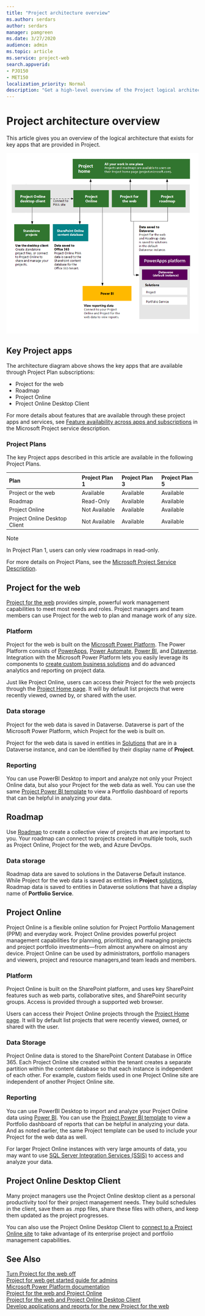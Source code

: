 ```yaml
---
title: "Project architecture overview"
ms.author: serdars
author: serdars
manager: pamgreen
ms.date: 3/27/2020
audience: admin
ms.topic: article
ms.service: project-web
search.appverid: 
- PJO150
- MET150
localization_priority: Normal
description: "Get a high-level overview of the Project logical architecture."
---
```


# Project architecture overview

This article gives you an overview of the logical architecture that exists for key apps that are provided in Project.



![Project logical architecture diagram](media/project-architecture-overview-early-version.png)







## Key Project apps 

The architecture diagram above shows the key apps that are available through Project Plan subscriptions: 


- Project for the web
- Roadmap
- Project Online
- Project Online Desktop Client

For more details about features that are available through these project apps and services, see [Feature availability across apps and subscriptions](https://docs.microsoft.com/office365/servicedescriptions/project-online-service-description/project-online-service-description#microsoft-project-subscriptions) in the Microsoft Project service description.  

### Project Plans

The key Project apps described in this article are available in the following Project Plans.

|**Plan**|**Project Plan 1**|**Project Plan 3**|**Project Plan 5**|
|:-----|:-----|:-----|:----|
|Project or the web  <br/> |Available  <br/> |Available  |Available|
|Roadmap <br/>| Read-Only | Available|Available |
|Project Online <br/> |Not Available  <br/> |Available| Available|
|Project Online Desktop Client<br/> |  Not Available<br/> |Available | Available|


> [!Note] 
> In Project Plan 1, users can only view roadmaps in read-only. 

For more details on Project Plans, see the [Microsoft Project Service Description](https://docs.microsoft.com/office365/servicedescriptions/project-online-service-description/project-online-service-description).

## Project for the web
[Project for the web](https://support.microsoft.com/office/what-is-project-for-the-web-c19b2421-3c9d-4037-97c6-f66b6e1d2eb5?ui=en-us&rs=en-us&ad=us) provides simple, powerful work management capabilities to meet most needs and roles. Project managers and team members can use Project for the web to plan and manage work of any size. 

### Platform
Project for the web is built on the [Microsoft Power Platform](https://powerplatform.microsoft.com). The Power Platform consists of [PowerApps](https://docs.microsoft.com/powerapps/powerapps-overview), [Power Automate](https://docs.microsoft.com/power-automate/getting-started), [Power BI](https://docs.microsoft.com/power-bi/fundamentals/power-bi-overview), and [Dataverse](https://docs.microsoft.com/powerapps/maker/common-data-service/data-platform-intro). Integration with the Microsoft Power Platform lets you easily leverage its components to [create custom business solutions](https://developer.microsoft.com/project/blogs/developing-applications-and-reports-using-the-new-project/) and do advanced analytics and reporting on project data.

Just like Project Online, users can access their Project for the web projects through the [Project Home page](https://support.office.com/article/get-started-with-project-home-a3b38418-35e7-4df4-8e4a-ba6a4fa0562a).  It will by default list projects that were recently viewed, owned by, or shared with the user.

### Data storage
Project for the web data is saved in Dataverse. Dataverse is part of the Microsoft Power Platform, which Project for the web is built on.  

Project for the web  data is saved in entities in [Solutions](https://docs.microsoft.com/powerapps/maker/common-data-service/solutions-overview) that are in a Dataverse instance, and can be identified by their display name of **Project**. 


### Reporting
You can use PowerBI Desktop to import and analyze not only your Project Online data, but also your Project for the web data as well. You can use the same [Project Power BI template](https://docs.microsoft.com/project-for-the-web/connect-to-project-for-the-web-data-through-powerbi-desktop) to view a Portfolio dashboard of reports that can be helpful in analyzing your data.


## Roadmap
Use [Roadmap](https://support.office.com/article/Video-Welcome-to-Roadmap-57764149-51b8-468f-a50d-9ea6a4fd835a) to create a collective view of projects that are important to you. Your roadmap can connect to projects created in multiple tools, such as Project Online, Project for the web, and Azure DevOps.  

### Data storage
Roadmap data are saved to solutions in the Dataverse Default instance. While Project for the web data is saved as entities in  **Project** [solutions](https://docs.microsoft.com/powerapps/maker/common-data-service/solutions-overview), Roadmap data is saved to entities in Dataverse solutions that have a display name of **Portfolio Service**.

## Project Online

Project Online is a flexible online solution for Project Portfolio Management (PPM) and everyday work. Project Online provides powerful project management capabilities for planning, prioritizing, and managing projects and project portfolio investments—from almost anywhere on almost any device. Project Online can be used by administrators, portfolio managers and viewers, project and resource managers,and team leads and members. 

### Platform
Project Online is built on the SharePoint platform, and uses key SharePoint features such as web parts, collaborative sites, and SharePoint security groups.  Access is provided through a supported web browser. 

Users can access their Project Online projects through the [Project Home page](https://support.office.com/article/get-started-with-project-home-a3b38418-35e7-4df4-8e4a-ba6a4fa0562a).  It will by default list projects that were recently viewed, owned, or shared with the user.

### Data Storage
Project Online data is stored to the SharePoint Content Database in Office 365. Each Project Online site created within the tenant creates a separate partition within the content database so that each instance is independent of each other. For example, custom fields used in one Project Online site are independent of another Project Online site. 

### Reporting 
You can use PowerBI Desktop to import and analyze your Project Online data using [Power BI](https://docs.microsoft.com/projectonline/tune-project-online-performance#powerbi). You can use the [Project Power BI template](https://docs.microsoft.com/project-for-the-web/connect-to-project-for-the-web-data-through-powerbi-desktop) to view a Portfolio dashboard of reports that can be helpful in analyzing your data. And as noted earlier, the same Project template can be used to include your Project for the web data as well.

For larger Project Online instances with very large amounts of data, you may want to use [SQL Server Integration Services (SSIS)](https://docs.microsoft.com/projectonline/tune-project-online-performance#sql-server-integration-services-ssis) to access and analyze your data.

## Project Online Desktop Client

Many project managers use the Project Online desktop client as a personal productivity tool for their project management needs. They build schedules in the client, save them as .mpp files, share these files with others, and keep them updated as the project progresses.

 You can also use the Project Online Desktop Client to [connect to a Project Online site](https://docs.microsoft.com/projectonline/connect-to-project-online-with-the-project-online-desktop-client) to take advantage of its enterprise project and portfolio management capabilities.






## See Also
  
[Turn Project for the web off](turn-project-for-the-web-off.md)</br>
[Project for web get started guide for admins](project-for-the-web-get-started-guide-for-admins.md)</br>
[Microsoft Power Platform documentation](https://docs.microsoft.com/power-platform/)</br>
[Project for the web and Project Online](https://support.microsoft.com/office/project-for-the-web-and-project-online-6569170c-5c8e-474e-a7f0-642872f62f8a?ui=en-us&rs=en-us&ad=us)</br>
[Project for the web and Project Online Desktop Client](https://support.office.com/article/project-for-the-web-and-project-online-desktop-client-2dd7583c-eb34-467f-bf63-607bdc816e20)</br>
[Develop applications and reports for the new Project for the web](https://developer.microsoft.com/project/blogs/developing-applications-and-reports-using-the-new-project/)




